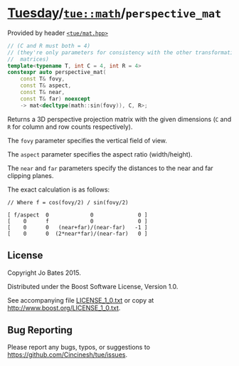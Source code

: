 [Tuesday](../../../README.md)/[`tue::math`](../../namespaces/tue/math.md)/`perspective_mat`
===========================================================================================
Provided by header [`<tue/mat.hpp>`](../../headers/mat.md)

```c++
// (C and R must both = 4)
// (they're only parameters for consistency with the other transformation
//  matrices)
template<typename T, int C = 4, int R = 4>
constexpr auto perspective_mat(
    const T& fovy,
    const T& aspect,
    const T& near,
    const T& far) noexcept
    -> mat<decltype(math::sin(fovy)), C, R>;
```

Returns a 3D perspective projection matrix with the given dimensions (`C` and
`R` for column and row counts respectively).

The `fovy` parameter specifies the vertical field of view.

The `aspect` parameter specifies the aspect ratio (width/height).

The `near` and `far` parameters specify the distances to the near and far
clipping planes.

The exact calculation is as follows:

```
// Where f = cos(fovy/2) / sin(fovy/2)

[ f/aspect  0             0              0 ]
[    0      f             0              0 ]
[    0      0   (near+far)/(near-far)   -1 ]
[    0      0  (2*near*far)/(near-far)   0 ]
```

License
-------
Copyright Jo Bates 2015.

Distributed under the Boost Software License, Version 1.0.

See accompanying file [LICENSE_1_0.txt](../../../LICENSE_1_0.txt) or copy at
http://www.boost.org/LICENSE_1_0.txt.

Bug Reporting
-------------
Please report any bugs, typos, or suggestions to
https://github.com/Cincinesh/tue/issues.
